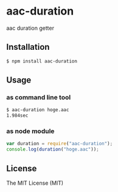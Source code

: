 # aac-duration
aac duration getter

## Installation
```sh
$ npm install aac-duration
```

## Usage
### as command line tool

```sh
$ aac-duration hoge.aac
1.984sec
```

### as node module

```js
var duration = require("aac-duration");
console.log(duration("hoge.aac"));
```

## License
The MIT License (MIT)
